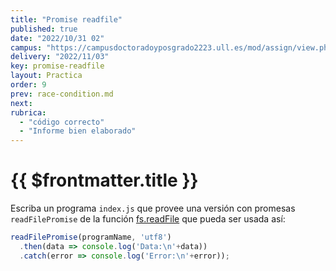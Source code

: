 ```yaml
---
title: "Promise readfile"
published: true
date: "2022/10/31 02"
campus: "https://campusdoctoradoyposgrado2223.ull.es/mod/assign/view.php?id=783"
delivery: "2022/11/03"
key: promise-readfile
layout: Practica
order: 9
prev: race-condition.md
next: 
rubrica:
  - "código correcto"
  - "Informe bien elaborado"
---
```



# {{ $frontmatter.title }}

Escriba un programa `index.js` que provee una versión con promesas  `readFilePromise` de la función [fs.readFile](https://nodejs.org/api/fs.html#fs_fs_readfile_path_options_callback) que pueda ser usada así:

```js
readFilePromise(programName, 'utf8')
  .then(data => console.log('Data:\n'+data))
  .catch(error => console.log('Error:\n'+error));
```

